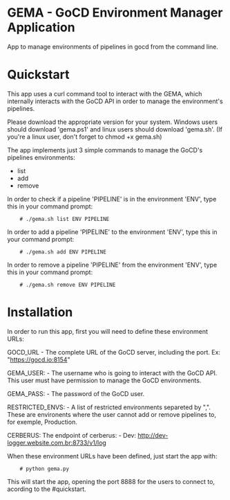 # GEMA - GoCD Environment Manager Application
App to manage environments of pipelines in gocd from the command line.

# Quickstart
This app uses a curl command tool to interact with the GEMA, which internally interacts with the GoCD API in order to manage the environment's pipelines.

Please download the appropriate version for your system. Windows users should download 'gema.ps1' and linux users should download 'gema.sh'.
(If you're a linux user, don't forget to chmod +x gema.sh)

The app implements just 3 simple commands to manage the GoCD's pipelines environments:

- list
- add
- remove

In order to check if a pipeline 'PIPELINE' is in the environment 'ENV', type this in your command prompt:
```
 	# ./gema.sh list ENV PIPELINE
```

In order to add a pipeline 'PIPELINE' to the environment 'ENV', type this in your command prompt:
```
 	# ./gema.sh add ENV PIPELINE
```

In order to remove a pipeline 'PIPELINE' from the environment 'ENV', type this in your command prompt:
```
 	# ./gema.sh remove ENV PIPELINE
```

# Installation
In order to run this app, first you will need to define these environment URLs:

GOCD_URL
	- The complete URL of the GoCD server, including the port. Ex: "https://gocd.io:8154"

GEMA_USER:
	- The username who is going to interact with the GoCD API. This user must have permission to manage the GoCD environments.

GEMA_PASS:
	- The password of the GoCD user.

RESTRICTED_ENVS:
	- A list of restricted environments separeted by ",". These are environents where the user cannot add or remove pipelines to, for exemple, Production.

CERBERUS: The endpoint of cerberus:
	- Dev: http://dev-logger.website.com.br:8733/v1/log

When these environment URLs have been defined, just start the app with:
```
	# python gema.py
```
This will start the app, opening the port 8888 for the users to connect to, acording to the #quickstart.

